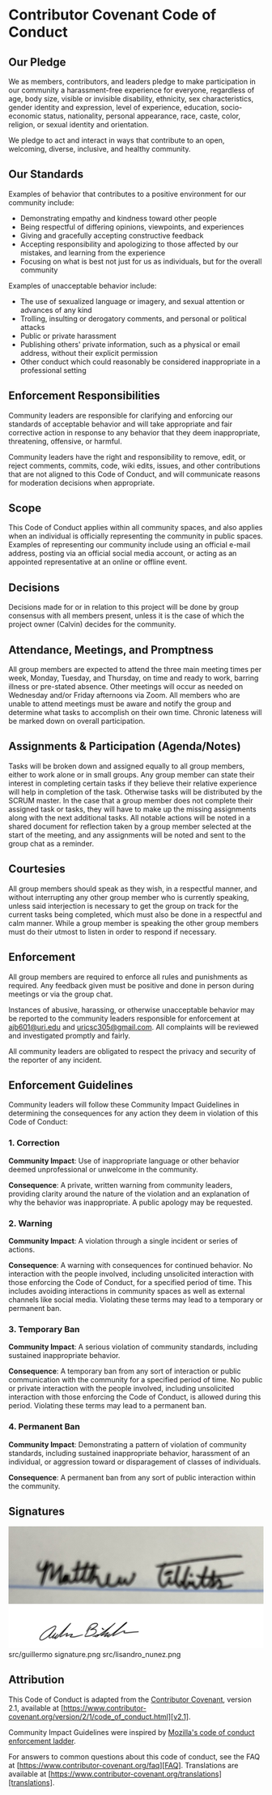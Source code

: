 
# Contributor Covenant Code of Conduct

## Our Pledge

We as members, contributors, and leaders pledge to make participation in our
community a harassment-free experience for everyone, regardless of age, body
size, visible or invisible disability, ethnicity, sex characteristics, gender
identity and expression, level of experience, education, socio-economic status,
nationality, personal appearance, race, caste, color, religion, or sexual
identity and orientation.

We pledge to act and interact in ways that contribute to an open, welcoming,
diverse, inclusive, and healthy community.

## Our Standards

Examples of behavior that contributes to a positive environment for our
community include:

* Demonstrating empathy and kindness toward other people
* Being respectful of differing opinions, viewpoints, and experiences
* Giving and gracefully accepting constructive feedback
* Accepting responsibility and apologizing to those affected by our mistakes,
  and learning from the experience
* Focusing on what is best not just for us as individuals, but for the overall
  community

Examples of unacceptable behavior include:

* The use of sexualized language or imagery, and sexual attention or advances of
  any kind
* Trolling, insulting or derogatory comments, and personal or political attacks
* Public or private harassment
* Publishing others' private information, such as a physical or email address,
  without their explicit permission
* Other conduct which could reasonably be considered inappropriate in a
  professional setting

## Enforcement Responsibilities

Community leaders are responsible for clarifying and enforcing our standards of
acceptable behavior and will take appropriate and fair corrective action in
response to any behavior that they deem inappropriate, threatening, offensive,
or harmful.

Community leaders have the right and responsibility to remove, edit, or reject
comments, commits, code, wiki edits, issues, and other contributions that are
not aligned to this Code of Conduct, and will communicate reasons for moderation
decisions when appropriate.

## Scope

This Code of Conduct applies within all community spaces, and also applies when
an individual is officially representing the community in public spaces.
Examples of representing our community include using an official e-mail address,
posting via an official social media account, or acting as an appointed
representative at an online or offline event.

## Decisions

Decisions made for or in relation to this project will be done by group consensus with all members present, unless it is the case of which the project owner (Calvin) decides for the community.


## Attendance, Meetings, and Promptness

All group members are expected to attend the three main meeting times per week, Monday, Tuesday, and Thursday, on time and ready to work, barring illness or pre-stated absence. Other meetings will occur as needed on Wednesday and/or Friday afternoons via Zoom. All members who are unable to attend meetings must be aware and notify the group and determine what tasks to accomplish on their own time. Chronic lateness will be marked down on overall participation.

## Assignments & Participation (Agenda/Notes)

Tasks will be broken down and assigned equally to all group members, either to work alone or in small groups.
Any group member can state their interest in completing certain tasks if they believe their relative experience will help in completion of the task. Otherwise tasks will be distributed by the SCRUM master.
In the case that a group member does not complete their assigned task or tasks, they will have to make up the missing assignments along with the next additional tasks.
All notable actions will be noted in a shared document for reflection taken by a group member selected at the start of the meeting, and any assignments will be noted and sent to the group chat as a reminder.

## Courtesies

All group members should speak as they wish, in a respectful manner, and without interrupting any other group member who is currently speaking, unless said interjection is necessary to get the group on track for the current tasks being completed, which must also be done in a respectful and calm manner. While a group member is speaking the other group members must do their utmost to listen in order to respond if necessary.

## Enforcement

All group members are required to enforce all rules and punishments as required. Any feedback given must be positive and done in person during meetings or via the group chat.

Instances of abusive, harassing, or otherwise unacceptable behavior may be
reported to the community leaders responsible for enforcement at
ajb601@uri.edu and uricsc305@gmail.com.
All complaints will be reviewed and investigated promptly and fairly.

All community leaders are obligated to respect the privacy and security of the
reporter of any incident.

## Enforcement Guidelines

Community leaders will follow these Community Impact Guidelines in determining
the consequences for any action they deem in violation of this Code of Conduct:

### 1. Correction

**Community Impact**: Use of inappropriate language or other behavior deemed
unprofessional or unwelcome in the community.

**Consequence**: A private, written warning from community leaders, providing
clarity around the nature of the violation and an explanation of why the
behavior was inappropriate. A public apology may be requested.

### 2. Warning

**Community Impact**: A violation through a single incident or series of
actions.

**Consequence**: A warning with consequences for continued behavior. No
interaction with the people involved, including unsolicited interaction with
those enforcing the Code of Conduct, for a specified period of time. This
includes avoiding interactions in community spaces as well as external channels
like social media. Violating these terms may lead to a temporary or permanent
ban.

### 3. Temporary Ban

**Community Impact**: A serious violation of community standards, including
sustained inappropriate behavior.

**Consequence**: A temporary ban from any sort of interaction or public
communication with the community for a specified period of time. No public or
private interaction with the people involved, including unsolicited interaction
with those enforcing the Code of Conduct, is allowed during this period.
Violating these terms may lead to a permanent ban.

### 4. Permanent Ban

**Community Impact**: Demonstrating a pattern of violation of community
standards, including sustained inappropriate behavior, harassment of an
individual, or aggression toward or disparagement of classes of individuals.

**Consequence**: A permanent ban from any sort of public interaction within the
community.


## Signatures
![Matthew Tibbitts's signature](/src/tibbitts_signature.jpg)
![Andrew Bilodeau's signature](/src/Signature.png)
src/guillermo signature.png
src/lisandro_nunez.png


## Attribution

This Code of Conduct is adapted from the [Contributor Covenant][homepage],
version 2.1, available at
[https://www.contributor-covenant.org/version/2/1/code_of_conduct.html][v2.1].

Community Impact Guidelines were inspired by
[Mozilla's code of conduct enforcement ladder][Mozilla CoC].

For answers to common questions about this code of conduct, see the FAQ at
[https://www.contributor-covenant.org/faq][FAQ]. Translations are available at
[https://www.contributor-covenant.org/translations][translations].

[homepage]: https://www.contributor-covenant.org
[v2.1]: https://www.contributor-covenant.org/version/2/1/code_of_conduct.html
[Mozilla CoC]: https://github.com/mozilla/diversity
[FAQ]: https://www.contributor-covenant.org/faq
[translations]: https://www.contributor-covenant.org/translations

